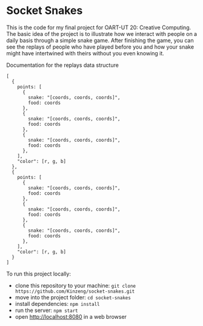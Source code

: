 # Socket Snakes

This is the code for my final project for OART-UT 20: Creative Computing. The basic idea of the project is to illustrate how we interact with people on a daily basis through a simple snake game. After finishing the game, you can see the replays of people who have played before you and how your snake might have intertwined with theirs without you even knowing it.

Documentation for the replays data structure

```
[
  {
    points: [
      {
        snake: "[coords, coords, coords]",
        food: coords
      },
      {
        snake: "[coords, coords, coords]",
        food: coords
      },
      {
        snake: "[coords, coords, coords]",
        food: coords
      },
    ],
    "color": [r, g, b]
  },
  {
    points: [
      {
        snake: "[coords, coords, coords]",
        food: coords
      },
      {
        snake: "[coords, coords, coords]",
        food: coords
      },
      {
        snake: "[coords, coords, coords]",
        food: coords
      },
    ],
    "color": [r, g, b]
  }
]
```

To run this project locally:
  * clone this repository to your machine: `git clone https://github.com/Kinzeng/socket-snakes.git`
  * move into the project folder: `cd socket-snakes`
  * install dependencies: `npm install`
  * run the server: `npm start`
  * open [http://localhost:8080](http://localhost:8080) in a web browser
